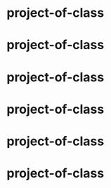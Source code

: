 # project-of-class
# project-of-class
# project-of-class
# project-of-class
# project-of-class
# project-of-class
